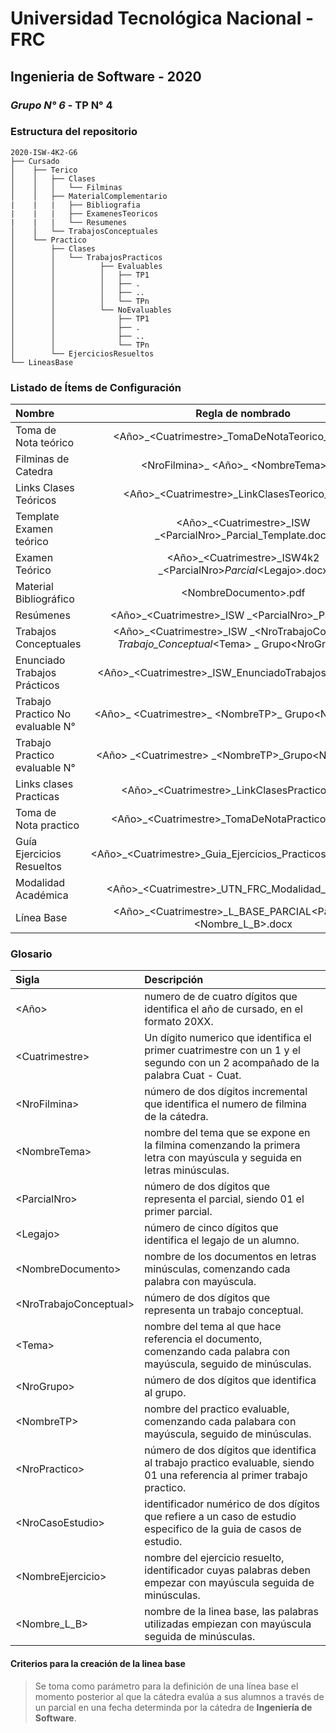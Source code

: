 # Universidad Tecnológica Nacional - FRC
## Ingenieria de Software - 2020
### *Grupo N° 6* - TP N° 4

### Estructura del repositorio

```
2020-ISW-4K2-G6
├── Cursado
│    ├── Terico
│    │   ├── Clases
│    │   │   └── Filminas
│    │   ├── MaterialComplementario
|    |   |   ├── Bibliografia
|    |   |   ├── ExamenesTeoricos
|    |   |   └── Resumenes
│    │   └── TrabajosConceptuales 
│    └── Practico
│        ├── Clases
│        │   └── TrabajosPracticos
│        │          ├── Evaluables
│        │          │   ├── TP1
│        │          │   ├── .
│        │          │   ├── ..
│        │          │   └── TPn
│        │          └── NoEvaluables
│        │              ├── TP1
│        │              ├── .
│        │              ├── ..
│        │              └── TPn
│        └── EjerciciosResueltos
└── LineasBase

```

### Listado de Ítems de Configuración

| Nombre  | Regla de nombrado  | Ubicación física |
| :------------ |:---------------:| -----:|
| Toma de Nota teórico | \<Año>_\<Cuatrimestre>_TomaDeNotaTeorico_ISW.docx | /Cursado/Teórico/Clases
| Filminas de Catedra | \<NroFilmina>_ \<Año>_ \<NombreTema>.pdf | /Cursado/Teórico/Clases/Filminas
| Links Clases Teóricos | \<Año>_\<Cuatrimestre>_LinkClasesTeorico_ISW.txt | /Cursado/Teórico/Clases
| Template Examen teórico | \<Año>_\<Cuatrimestre>_ISW _\<ParcialNro>_Parcial_Template.docx | /Cursado/Teórico/MaterialComplementario/ExamenesTeoricos
| Examen Teórico | \<Año>_\<Cuatrimestre>_ISW4k2 _\<ParcialNro>_Parcial_\<Legajo>.docx | /Cursado/Teórico/MaterialComplementario/ExamenesTeoricos
| Material Bibliográfico | \<NombreDocumento>.pdf | /Cursado/Teórico/MaterialComplementario/Bibliografía
| Resúmenes | \<Año>_\<Cuatrimestre>_ISW _\<ParcialNro>_Parcial.docx | /Cursado/Teórico/MaterialComplementario/Resúmenes
| Trabajos Conceptuales | \<Año>_\<Cuatrimestre>_ISW _\<NroTrabajoConceptual> _Trabajo_Conceptual_\<Tema> _ Grupo\<NroGrupo>.pdf | /Cursado/Teórico/TrabajosConceptuales
| Enunciado Trabajos Prácticos | \<Año>_\<Cuatrimestre>_ISW_EnunciadoTrabajosPracticos.pdf |/Cursado/Practico/TrabajosPracticos
| Trabajo Practico No evaluable N° | \<Año>_ \<Cuatrimestre>_ \<NombreTP>_ Grupo\<NroGrupo>.pdf | /Cursado/Practico/TrabajosPracticos/NoEvaluables/TPN°
| Trabajo Practico evaluable N° | \<Año> _\<Cuatrimestre> _\<NombreTP>_Grupo\<NroGrupo>.pdf | /Cursado/Practico/TrabajosPracticos/Evaluables/TPN°
| Links clases Practicas | \<Año>_\<Cuatrimestre>_LinkClasesPractico_ISW.txt | /Cursado/Practico
| Toma de Nota practico | \<Año>_\<Cuatrimestre>_TomaDeNotaPractico_ISW.docx | /Cursado/Practico/Clases
| Guía Ejercicios Resueltos | \<Año>_\<Cuatrimestre>_Guia_Ejercicios_Practicos_Resueltos.pdf | /Cursado/Practico/EjerciciosResueltos
| Modalidad Académica | \<Año>_\<Cuatrimestre>_UTN_FRC_Modalidad_Ing_SW.pdf | /
| Línea Base | \<Año>_\<Cuatrimestre>_L_BASE_PARCIAL\<ParcialNro>\<Nombre_L_B>.docx | /LineasBase

### Glosario

| Sigla  | Descripción |
| :------------ | :-----|
| \<Año\> | numero de de cuatro dígitos que identifica el año de cursado, en el formato 20XX.
| \<Cuatrimestre\> | Un dígito numerico que identifica el primer cuatrimestre con un 1 y el segundo con un 2 acompañado de la palabra Cuat - Cuat.
| \<NroFilmina\> | número de dos dígitos incremental que identifica el numero de filmina de la cátedra.
| \<NombreTema\> | nombre del tema que se expone en la filmina comenzando la primera letra con mayúscula y seguida en letras minúsculas.
| \<ParcialNro\> | número de dos dígitos que representa el parcial, siendo 01 el primer parcial.
| \<Legajo\> | número de cinco dígitos que identifica el legajo de un alumno.
| \<NombreDocumento\> | nombre de los documentos en letras minúsculas, comenzando cada palabra con mayúscula.
| \<NroTrabajoConceptual\> | número de dos dígitos que representa un trabajo conceptual.
| \<Tema\> | nombre del tema al que hace referencia el documento, comenzando cada palabra con mayúscula, seguido de minúsculas.
| \<NroGrupo\> | número de dos dígitos que identifica al grupo.
| \<NombreTP\> | nombre del practico evaluable, comenzando cada palabara con mayúscula, seguido de minúsculas.
| \<NroPractico\> | número de dos dígitos que identifica al trabajo practico evaluable, siendo 01 una referencia al primer trabajo practico.
| \<NroCasoEstudio\> | identificador numérico de dos dígitos que refiere a un caso de estudio especifico de la guia de casos de estudio.
| \<NombreEjercicio\> | nombre del ejercicio resuelto, identificador cuyas palabras deben empezar con mayúscula seguida de minúsculas.
| \<Nombre_L_B\> | nombre de la linea base, las palabras utilizadas empiezan con mayúscula seguida de minúsculas.


#### Criterios para la creación de la linea base

>Se toma como parámetro para la definición de una línea base el momento posterior al que la cátedra evalúa a sus alumnos a través de un parcial en una fecha determinda por la cátedra de **Ingeniería de Software**.

